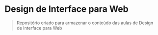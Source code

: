# Design de Interface para Web
> Repositório criado para armazenar o conteúdo das aulas de Design de Interface para Web
